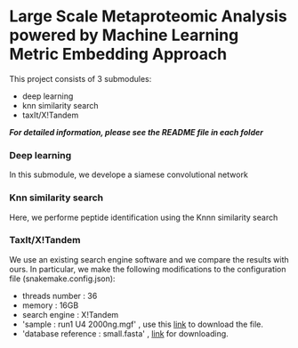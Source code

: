 # Large Scale Metaproteomic Analysis powered by Machine Learning Metric Embedding Approach

This project consists of 3 submodules:
* deep learning
* knn similarity search
* taxIt/X!Tandem

***For detailed information, please see the README file in each folder***

### Deep learning
In this submodule, we develope a siamese convolutional network

### Knn similarity search
Here, we performe peptide identification using the Knnn similarity search

### TaxIt/X!Tandem
We use an existing search engine software and we compare the results with ours.
In particular, we make the following modifications to the configuration file (snakemake.config.json):
- threads number : 36
- memory : 16GB
- search engine : X!Tandem
- 'sample : run1 U4 2000ng.mgf' , use this [link](https://www.ebi.ac.uk/pride/archive/projects/PXD006118) to download the file.
- 'database reference : small.fasta' , [link](https://owncloud.hpi.de/s/fa0aV3lp4Mu8Upq) for downloading.
